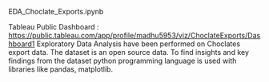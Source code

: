 EDA_Choclate_Exports.ipynb

Tableau Public Dashboard : https://public.tableau.com/app/profile/madhu5953/viz/ChoclateExports/Dashboard1
Exploratory Data Analysis have been performed on Choclates export data. The dataset is an open source data. To find insights and key findings from the dataset python programming language is used with libraries like pandas, matplotlib.
